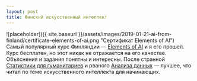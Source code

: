 ```yaml
---
layout: post
title: Финский искусственный интеллект
---
```


![placeholder]({{ site.baseurl }}/assets/images/2019-01-21-ai-from-finland/certificate-elements-of-ai.png "Сертификат Elements of AI")
Самый популярный курс Финляндии — [Elements of AI](https://course.elementsofai.com/) и я его прошел. Курс бесплатен, но этот никак не отражается на его качестве. Объяснения и задания понятны и интересны.
После странной [Статистики для гуманитариев](https://openedu.ru/course/tgu/Stat/) и рваного [Анализа данных](https://openedu.ru/course/mipt/DATA_AN/) — лучшее, что читал по теме искусственного интеллекта для начинающих.